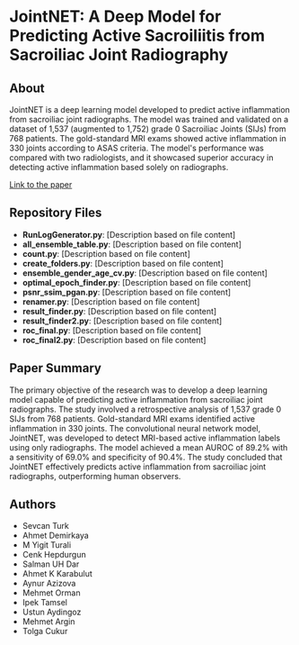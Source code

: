 # JointNET: A Deep Model for Predicting Active Sacroiliitis from Sacroiliac Joint Radiography

## About

JointNET is a deep learning model developed to predict active inflammation from sacroiliac joint radiographs. The model was trained and validated on a dataset of 1,537 (augmented to 1,752) grade 0 Sacroiliac Joints (SIJs) from 768 patients. The gold-standard MRI exams showed active inflammation in 330 joints according to ASAS criteria. The model's performance was compared with two radiologists, and it showcased superior accuracy in detecting active inflammation based solely on radiographs.

[Link to the paper](https://arxiv.org/abs/2301.10769)

## Repository Files

- **RunLogGenerator.py**: [Description based on file content]
- **all_ensemble_table.py**: [Description based on file content]
- **count.py**: [Description based on file content]
- **create_folders.py**: [Description based on file content]
- **ensemble_gender_age_cv.py**: [Description based on file content]
- **optimal_epoch_finder.py**: [Description based on file content]
- **psnr_ssim_pgan.py**: [Description based on file content]
- **renamer.py**: [Description based on file content]
- **result_finder.py**: [Description based on file content]
- **result_finder2.py**: [Description based on file content]
- **roc_final.py**: [Description based on file content]
- **roc_final2.py**: [Description based on file content]

## Paper Summary

The primary objective of the research was to develop a deep learning model capable of predicting active inflammation from sacroiliac joint radiographs. The study involved a retrospective analysis of 1,537 grade 0 SIJs from 768 patients. Gold-standard MRI exams identified active inflammation in 330 joints. The convolutional neural network model, JointNET, was developed to detect MRI-based active inflammation labels using only radiographs. The model achieved a mean AUROC of 89.2% with a sensitivity of 69.0% and specificity of 90.4%. The study concluded that JointNET effectively predicts active inflammation from sacroiliac joint radiographs, outperforming human observers.

## Authors

- Sevcan Turk
- Ahmet Demirkaya
- M Yigit Turali
- Cenk Hepdurgun
- Salman UH Dar
- Ahmet K Karabulut
- Aynur Azizova
- Mehmet Orman
- Ipek Tamsel
- Ustun Aydingoz
- Mehmet Argin
- Tolga Cukur

